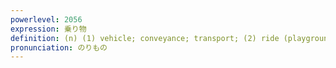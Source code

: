 ```yaml
---
powerlevel: 2056
expression: 乗り物
definition: (n) (1) vehicle; conveyance; transport; (2) ride (playground, fair, carnival); playground facility; (P)
pronunciation: のりもの
---
```


